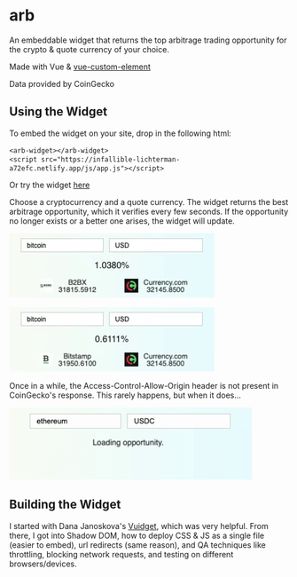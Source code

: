 # arb

An embeddable widget that returns the top arbitrage trading opportunity for the crypto & quote currency of your choice.

Made with Vue & [vue-custom-element](https://github.com/karol-f/vue-custom-element)

Data provided by CoinGecko

## Using the Widget

To embed the widget on your site, drop in the following html:
```
<arb-widget></arb-widget>
<script src="https://infallible-lichterman-a72efc.netlify.app/js/app.js"></script>
```

Or try the widget [here](https://infallible-lichterman-a72efc.netlify.app/)

Choose a cryptocurrency and a quote currency. The widget returns the best arbitrage opportunity, which it verifies every few seconds. If the opportunity no longer exists or a better one arises, the widget will update.

![loading new opportunity](/src/assets/update-exch.gif)

![loading new opportunity](/src/assets/update-price.gif)

Once in a while, the Access-Control-Allow-Origin header is not present in CoinGecko's response. This rarely happens, but when it does...

![error handling](/src/assets/arb-error.gif)

## Building the Widget
I started with Dana Janoskova's [Vuidget](https://itnext.io/vuidget-how-to-create-an-embeddable-vue-js-widget-with-vue-custom-element-674bdcb96b97), which was very helpful. From there, I got into Shadow DOM, how to deploy CSS & JS as a single file (easier to embed), url redirects (same reason), and QA techniques like throttling, blocking network requests, and testing on different browsers/devices.
